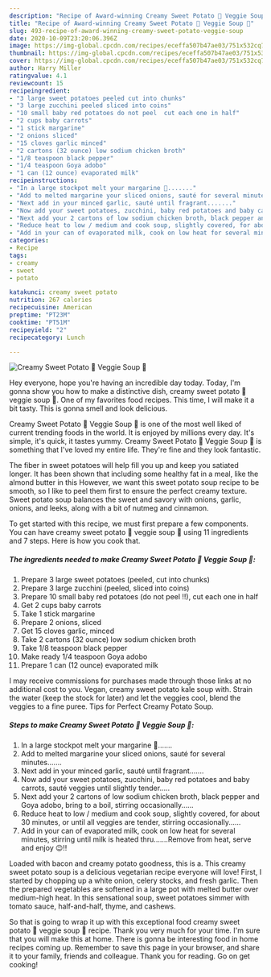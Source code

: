 ```yaml
---
description: "Recipe of Award-winning Creamy Sweet Potato 🍠 Veggie Soup 🍜"
title: "Recipe of Award-winning Creamy Sweet Potato 🍠 Veggie Soup 🍜"
slug: 493-recipe-of-award-winning-creamy-sweet-potato-veggie-soup
date: 2020-10-09T23:20:06.396Z
image: https://img-global.cpcdn.com/recipes/eceffa507b47ae03/751x532cq70/creamy-sweet-potato-🍠-veggie-soup-🍜-recipe-main-photo.jpg
thumbnail: https://img-global.cpcdn.com/recipes/eceffa507b47ae03/751x532cq70/creamy-sweet-potato-🍠-veggie-soup-🍜-recipe-main-photo.jpg
cover: https://img-global.cpcdn.com/recipes/eceffa507b47ae03/751x532cq70/creamy-sweet-potato-🍠-veggie-soup-🍜-recipe-main-photo.jpg
author: Harry Miller
ratingvalue: 4.1
reviewcount: 15
recipeingredient:
- "3 large sweet potatoes peeled cut into chunks"
- "3 large zucchini peeled sliced into coins"
- "10 small baby red potatoes do not peel  cut each one in half"
- "2 cups baby carrots"
- "1 stick margarine"
- "2 onions sliced"
- "15 cloves garlic minced"
- "2 cartons (32 ounce) low sodium chicken broth"
- "1/8 teaspoon black pepper"
- "1/4 teaspoon Goya adobo"
- "1 can (12 ounce) evaporated milk"
recipeinstructions:
- "In a large stockpot melt your margarine 🧈......."
- "Add to melted margarine your sliced onions, sauté for several minutes......."
- "Next add in your minced garlic, sauté until fragrant......."
- "Now add your sweet potatoes, zucchini, baby red potatoes and baby carrots, sauté veggies until slightly tender....."
- "Next add your 2 cartons of low sodium chicken broth, black pepper and Goya adobo, bring to a boil, stirring occasionally......"
- "Reduce heat to low / medium and cook soup, slightly covered, for about 30 minutes, or until all veggies are tender, stirring occasionally......"
- "Add in your can of evaporated milk, cook on low heat for several minutes, stirring until milk is heated thru.......Remove from heat, serve and enjoy 😉!!"
categories:
- Recipe
tags:
- creamy
- sweet
- potato

katakunci: creamy sweet potato 
nutrition: 267 calories
recipecuisine: American
preptime: "PT23M"
cooktime: "PT51M"
recipeyield: "2"
recipecategory: Lunch

---
```



![Creamy Sweet Potato 🍠 Veggie Soup 🍜](https://img-global.cpcdn.com/recipes/eceffa507b47ae03/751x532cq70/creamy-sweet-potato-🍠-veggie-soup-🍜-recipe-main-photo.jpg)

Hey everyone, hope you're having an incredible day today. Today, I'm gonna show you how to make a distinctive dish, creamy sweet potato 🍠 veggie soup 🍜. One of my favorites food recipes. This time, I will make it a bit tasty. This is gonna smell and look delicious.

Creamy Sweet Potato 🍠 Veggie Soup 🍜 is one of the most well liked of current trending foods in the world. It is enjoyed by millions every day. It's simple, it's quick, it tastes yummy. Creamy Sweet Potato 🍠 Veggie Soup 🍜 is something that I've loved my entire life. They're fine and they look fantastic.

The fiber in sweet potatoes will help fill you up and keep you satiated longer. It has been shown that including some healthy fat in a meal, like the almond butter in this However, we want this sweet potato soup recipe to be smooth, so I like to peel them first to ensure the perfect creamy texture. Sweet potato soup balances the sweet and savory with onions, garlic, onions, and leeks, along with a bit of nutmeg and cinnamon.


To get started with this recipe, we must first prepare a few components. You can have creamy sweet potato 🍠 veggie soup 🍜 using 11 ingredients and 7 steps. Here is how you cook that.

<!--inarticleads1-->

##### The ingredients needed to make Creamy Sweet Potato 🍠 Veggie Soup 🍜:

1. Prepare 3 large sweet potatoes (peeled, cut into chunks)
1. Prepare 3 large zucchini (peeled, sliced into coins)
1. Prepare 10 small baby red potatoes (do not peel !!), cut each one in half
1. Get 2 cups baby carrots
1. Take 1 stick margarine
1. Prepare 2 onions, sliced
1. Get 15 cloves garlic, minced
1. Take 2 cartons (32 ounce) low sodium chicken broth
1. Take 1/8 teaspoon black pepper
1. Make ready 1/4 teaspoon Goya adobo
1. Prepare 1 can (12 ounce) evaporated milk


I may receive commissions for purchases made through those links at no additional cost to you. Vegan, creamy sweet potato kale soup with. Strain the water (keep the stock for later) and let the veggies cool, blend the veggies to a fine puree. Tips for Perfect Creamy Potato Soup. 

<!--inarticleads2-->

##### Steps to make Creamy Sweet Potato 🍠 Veggie Soup 🍜:

1. In a large stockpot melt your margarine 🧈.......
1. Add to melted margarine your sliced onions, sauté for several minutes.......
1. Next add in your minced garlic, sauté until fragrant.......
1. Now add your sweet potatoes, zucchini, baby red potatoes and baby carrots, sauté veggies until slightly tender.....
1. Next add your 2 cartons of low sodium chicken broth, black pepper and Goya adobo, bring to a boil, stirring occasionally......
1. Reduce heat to low / medium and cook soup, slightly covered, for about 30 minutes, or until all veggies are tender, stirring occasionally......
1. Add in your can of evaporated milk, cook on low heat for several minutes, stirring until milk is heated thru.......Remove from heat, serve and enjoy 😉!!


Loaded with bacon and creamy potato goodness, this is a. This creamy sweet potato soup is a delicious vegetarian recipe everyone will love! First, I started by chopping up a white onion, celery stocks, and fresh garlic. Then the prepared vegetables are softened in a large pot with melted butter over medium-high heat. In this sensational soup, sweet potatoes simmer with tomato sauce, half-and-half, thyme, and cashews. 

So that is going to wrap it up with this exceptional food creamy sweet potato 🍠 veggie soup 🍜 recipe. Thank you very much for your time. I'm sure that you will make this at home. There is gonna be interesting food in home recipes coming up. Remember to save this page in your browser, and share it to your family, friends and colleague. Thank you for reading. Go on get cooking!
